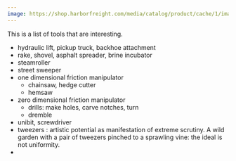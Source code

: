 ```yaml
---
image: https://shop.harborfreight.com/media/catalog/product/cache/1/image/9df78eab33525d08d6e5fb8d27136e95/5/6/56681_W10.jpg
---
```

This is a list of tools that are interesting.

- hydraulic lift, pickup truck, backhoe attachment
- rake, shovel, asphalt spreader, brine incubator
- steamroller
- street sweeper
- one dimensional friction manipulator
	- chainsaw, hedge cutter
	- hemsaw
- zero dimensional friction manipulator
	- drills: make holes, carve notches, turn
	- dremble
- unibit, screwdriver
- tweezers : artistic potential as manifestation of extreme scrutiny. A wild garden with a pair of tweezers pinched to a sprawling vine: the ideal is not uniformity.
- 